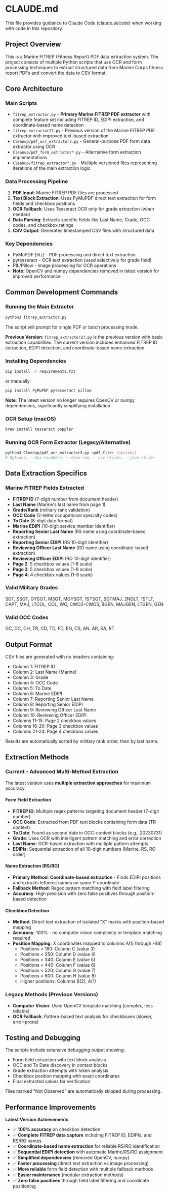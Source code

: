 # CLAUDE.md

This file provides guidance to Claude Code (claude.ai/code) when working with code in this repository.

## Project Overview

This is a Marine FITREP (Fitness Report) PDF data extraction system. The project consists of multiple Python scripts that use OCR and form processing techniques to extract structured data from Marine Corps fitness report PDFs and convert the data to CSV format.

## Core Architecture

### Main Scripts
- `fitrep_extractor.py` - **Primary Marine FITREP PDF extractor** with complete feature set including FITREP ID, EDIPI extraction, and coordinate-based name detection
- `fitrep_extractor27.py` - Previous version of the Marine FITREP PDF extractor with improved text-based extraction
- `Cleanup/pdf_ocr_extractor3.py` - General-purpose PDF form data extractor using OCR
- `Cleanup/pdf_form_extractor*.py` - Alternative form extraction implementations  
- `Cleanup/fitrep_extractor*.py` - Multiple versioned files representing iterations of the main extraction logic

### Data Processing Pipeline
1. **PDF Input**: Marine FITREP PDF files are processed
2. **Text Block Extraction**: Uses PyMuPDF direct text extraction for form fields and checkbox positions
3. **OCR Fallback**: Uses Tesseract OCR only for grade extraction (when needed)
4. **Data Parsing**: Extracts specific fields like Last Name, Grade, OCC codes, and checkbox ratings
5. **CSV Output**: Generates timestamped CSV files with structured data

### Key Dependencies
- PyMuPDF (fitz) - PDF processing and direct text extraction
- pytesseract - OCR text extraction (used selectively for grade field)
- PIL/Pillow - Image processing for OCR operations
- **Note**: OpenCV and numpy dependencies removed in latest version for improved performance

## Common Development Commands

### Running the Main Extractor
```bash
python3 fitrep_extractor.py
```
The script will prompt for single PDF or batch processing mode.

**Previous Version**: `fitrep_extractor27.py` is the previous version with basic extraction capabilities. The current version includes enhanced FITREP ID extraction, EDIPI detection, and coordinate-based name extraction.

### Installing Dependencies
```bash
pip install -r requirements.txt
```
or manually:
```bash
pip install PyMuPDF pytesseract pillow
```
**Note**: The latest version no longer requires OpenCV or numpy dependencies, significantly simplifying installation.

### OCR Setup (macOS)
```bash
brew install tesseract poppler
```

### Running OCR Form Extractor (Legacy/Alternative)
```bash
python3 Cleanup/pdf_ocr_extractor3.py <pdf_file> [options]
# Options: --dpi <number>, --show-raw, --csv <file>, --json <file>
```

## Data Extraction Specifics

### Marine FITREP Fields Extracted
- **FITREP ID** (7-digit number from document header)
- **Last Name** (Marine's last name from page 1)
- **Grade/Rank** (military rank validation)
- **OCC Code** (2-letter occupational specialty codes)
- **To Date** (8-digit date format)
- **Marine EDIPI** (10-digit service member identifier)
- **Reporting Senior Last Name** (RS name using coordinate-based extraction)
- **Reporting Senior EDIPI** (RS 10-digit identifier)
- **Reviewing Officer Last Name** (RO name using coordinate-based extraction)  
- **Reviewing Officer EDIPI** (RO 10-digit identifier)
- **Page 2**: 5 checkbox values (1-8 scale)
- **Page 3**: 5 checkbox values (1-8 scale)  
- **Page 4**: 4 checkbox values (1-8 scale)

### Valid Military Grades
SGT, SSGT, GYSGT, MSGT, MGYSGT, 1STSGT, SGTMAJ, 2NDLT, 1STLT, CAPT, MAJ, LTCOL, COL, WO, CWO2-CWO5, BGEN, MAJGEN, LTGEN, GEN

### Valid OCC Codes
GC, DC, CH, TR, CD, TD, FD, EN, CS, AN, AR, SA, RT

## Output Format

CSV files are generated with no headers containing:
- Column 1: FITREP ID
- Column 2: Last Name (Marine)
- Column 3: Grade
- Column 4: OCC Code
- Column 5: To Date
- Column 6: Marine EDIPI
- Column 7: Reporting Senior Last Name
- Column 8: Reporting Senior EDIPI
- Column 9: Reviewing Officer Last Name
- Column 10: Reviewing Officer EDIPI
- Columns 11-15: Page 2 checkbox values
- Columns 16-20: Page 3 checkbox values
- Columns 21-24: Page 4 checkbox values

Results are automatically sorted by military rank order, then by last name.

## Extraction Methods

### Current - Advanced Multi-Method Extraction
The latest version uses **multiple extraction approaches** for maximum accuracy:

#### Form Field Extraction
- **FITREP ID**: Multiple regex patterns targeting document header (7-digit number)
- **OCC Code**: Extracted from PDF text blocks containing form data (TR context)
- **To Date**: Found as second date in OCC-context blocks (e.g., 20230731)
- **Grade**: Uses OCR with intelligent pattern matching and error correction
- **Last Name**: OCR-based extraction with multiple pattern attempts
- **EDIPIs**: Sequential extraction of all 10-digit numbers (Marine, RS, RO order)

#### Name Extraction (RS/RO)
- **Primary Method**: **Coordinate-based extraction** - Finds EDIPI positions and extracts leftmost names on same Y-coordinate
- **Fallback Method**: Regex pattern matching with field label filtering
- **Accuracy**: High precision with zero false positives through position-based detection

#### Checkbox Detection  
- **Method**: Direct text extraction of isolated "X" marks with position-based mapping
- **Accuracy**: 100% - no computer vision complexity or template matching required
- **Position Mapping**: X coordinates mapped to columns A(1) through H(8)
  - Positions < 180: Column C (value 3)
  - Positions < 250: Column D (value 4)  
  - Positions < 340: Column E (value 5)
  - Positions < 440: Column F (value 6)
  - Positions < 520: Column G (value 7)
  - Positions < 600: Column H (value 8)
  - Higher positions: Columns B(2), A(1)

### Legacy Methods (Previous Versions)
- **Computer Vision**: Used OpenCV template matching (complex, less reliable)
- **OCR Fallback**: Pattern-based text analysis for checkboxes (slower, error-prone)

## Testing and Debugging

The scripts include extensive debugging output showing:
- Form field extraction with text block analysis
- OCC and To Date discovery in context blocks
- Grade extraction attempts with token analysis
- Checkbox position mapping with exact coordinates
- Final extracted values for verification

Files marked "Not Observed" are automatically skipped during processing.

## Performance Improvements

**Latest Version Achievements**:
- ✅ **100% accuracy** on checkbox detection
- ✅ **Complete FITREP data capture** including FITREP ID, EDIPIs, and RS/RO names
- ✅ **Coordinate-based name extraction** for reliable RS/RO identification
- ✅ **Sequential EDIPI detection** with automatic Marine/RS/RO assignment
- ✅ **Simplified dependencies** (removed OpenCV, numpy)
- ✅ **Faster processing** (direct text extraction vs image processing)
- ✅ **More reliable** form field detection with multiple fallback methods
- ✅ **Easier maintenance** (modular extraction methods)
- ✅ **Zero false positives** through field label filtering and coordinate positioning